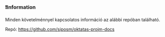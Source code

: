 ### ❗Information

Minden követelménnyel kapcsolatos információ az alábbi repóban található.

Repó: https://github.com/siposm/oktatas-projm-docs
